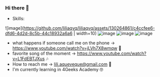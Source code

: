 ### Hi there 👋

- Skills:

![image](https://github.com/liliaqvq/liliaqvq/assets/130264861/c4ccfee6-dfd6-4d2d-8c5b-44c18932a6a6 | width=10)
![image](https://github.com/liliaqvq/liliaqvq/assets/130264861/1a298578-1650-43bc-8272-e15b36dce00a)
![image](https://github.com/liliaqvq/liliaqvq/assets/130264861/856e61d6-6b1e-4025-90e0-cb138aae644e)
![image](https://github.com/liliaqvq/liliaqvq/assets/130264861/404c9312-9acd-46b5-900c-24715d57099a)




- what happens if someone call me on the phone -> https://www.youtube.com/watch?v=jLVh7X8wmqw 📱
- favorite song of the moment -> https://www.youtube.com/watch?v=L1FdEBTJXus 🎶
- How to reach me -> lili.aqueveque@gmail.com 📧
- I'm currently learning in 4Geeks Academy 🤓

<!--
**liliaqvq/liliaqvq** is a ✨ _special_ ✨ repository because its `README.md` (this file) appears on your GitHub profile.

Here are some ideas to get you started:

- 🔭 I’m currently working on ...
- 🌱 I’m currently learning ...
- 👯 I’m looking to collaborate on ...
- 🤔 I’m looking for help with ...
- 💬 Ask me about ...
- 📫 How to reach me: ...
- ⚡ Fun fact: ...
-->
